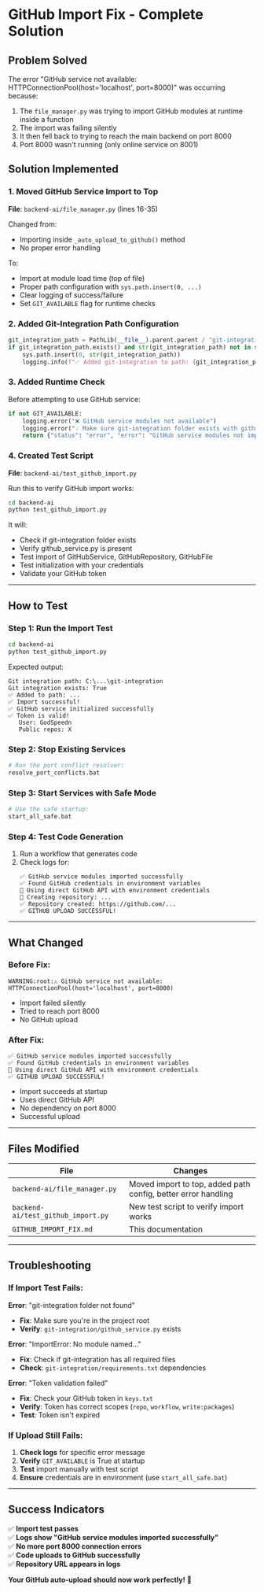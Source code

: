 # GitHub Import Fix - Complete Solution

## Problem Solved

The error "GitHub service not available: HTTPConnectionPool(host='localhost', port=8000)" was occurring because:
1. The `file_manager.py` was trying to import GitHub modules at runtime inside a function
2. The import was failing silently
3. It then fell back to trying to reach the main backend on port 8000
4. Port 8000 wasn't running (only online service on 8001)

## Solution Implemented

### 1. **Moved GitHub Service Import to Top**
**File**: `backend-ai/file_manager.py` (lines 16-35)

Changed from:
- Importing inside `_auto_upload_to_github()` method
- No proper error handling

To:
- Import at module load time (top of file)
- Proper path configuration with `sys.path.insert(0, ...)`
- Clear logging of success/failure
- Set `GIT_AVAILABLE` flag for runtime checks

### 2. **Added Git-Integration Path Configuration**
```python
git_integration_path = PathLib(__file__).parent.parent / "git-integration"
if git_integration_path.exists() and str(git_integration_path) not in sys.path:
    sys.path.insert(0, str(git_integration_path))
    logging.info(f"✅ Added git-integration to path: {git_integration_path}")
```

### 3. **Added Runtime Check**
Before attempting to use GitHub service:
```python
if not GIT_AVAILABLE:
    logging.error("❌ GitHub service modules not available")
    logging.error("💡 Make sure git-integration folder exists with github_service.py")
    return {"status": "error", "error": "GitHub service modules not imported"}
```

### 4. **Created Test Script**
**File**: `backend-ai/test_github_import.py`

Run this to verify GitHub import works:
```bash
cd backend-ai
python test_github_import.py
```

It will:
- Check if git-integration folder exists
- Verify github_service.py is present
- Test import of GitHubService, GitHubRepository, GitHubFile
- Test initialization with your credentials
- Validate your GitHub token

---

## How to Test

### Step 1: Run the Import Test
```bash
cd backend-ai
python test_github_import.py
```

Expected output:
```
Git integration path: C:\...\git-integration
Git integration exists: True
✅ Added to path: ...
✅ Import successful!
✅ GitHub service initialized successfully
✅ Token is valid!
   User: GodSpeedn
   Public repos: X
```

### Step 2: Stop Existing Services
```bash
# Run the port conflict resolver:
resolve_port_conflicts.bat
```

### Step 3: Start Services with Safe Mode
```bash
# Use the safe startup:
start_all_safe.bat
```

### Step 4: Test Code Generation
1. Run a workflow that generates code
2. Check logs for:
   ```
   ✅ GitHub service modules imported successfully
   ✅ Found GitHub credentials in environment variables
   🔧 Using direct GitHub API with environment credentials
   📁 Creating repository: ...
   ✅ Repository created: https://github.com/...
   ✅ GITHUB UPLOAD SUCCESSFUL!
   ```

---

## What Changed

### Before Fix:
```
WARNING:root:⚠️ GitHub service not available: HTTPConnectionPool(host='localhost', port=8000)
```
- Import failed silently
- Tried to reach port 8000
- No GitHub upload

### After Fix:
```
✅ GitHub service modules imported successfully
✅ Found GitHub credentials in environment variables
🔧 Using direct GitHub API with environment credentials
✅ GITHUB UPLOAD SUCCESSFUL!
```
- Import succeeds at startup
- Uses direct GitHub API
- No dependency on port 8000
- Successful upload

---

## Files Modified

| File | Changes |
|------|---------|
| `backend-ai/file_manager.py` | Moved import to top, added path config, better error handling |
| `backend-ai/test_github_import.py` | New test script to verify import works |
| `GITHUB_IMPORT_FIX.md` | This documentation |

---

## Troubleshooting

### If Import Test Fails:

**Error**: "git-integration folder not found"
- **Fix**: Make sure you're in the project root
- **Verify**: `git-integration/github_service.py` exists

**Error**: "ImportError: No module named..."
- **Fix**: Check if git-integration has all required files
- **Check**: `git-integration/requirements.txt` dependencies

**Error**: "Token validation failed"
- **Fix**: Check your GitHub token in `keys.txt`
- **Verify**: Token has correct scopes (`repo`, `workflow`, `write:packages`)
- **Test**: Token isn't expired

### If Upload Still Fails:

1. **Check logs** for specific error message
2. **Verify** `GIT_AVAILABLE` is True at startup
3. **Test** import manually with test script
4. **Ensure** credentials are in environment (use `start_all_safe.bat`)

---

## Success Indicators

✅ **Import test passes**  
✅ **Logs show "GitHub service modules imported successfully"**  
✅ **No more port 8000 connection errors**  
✅ **Code uploads to GitHub successfully**  
✅ **Repository URL appears in logs**  

**Your GitHub auto-upload should now work perfectly!** 🎉

